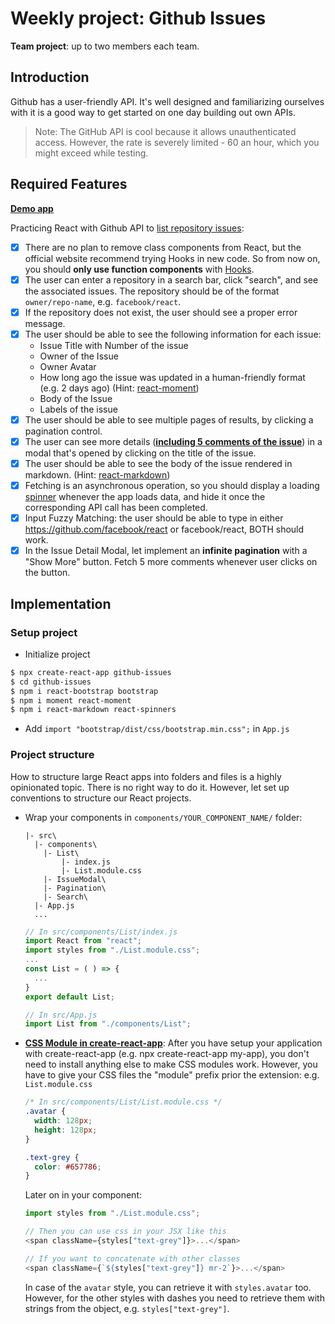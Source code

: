 # Weekly project: Github Issues

**Team project**: up to two members each team.

## Introduction

Github has a user-friendly API. It's well designed and familiarizing ourselves with it is a good way to get started on one day building out own APIs.

>Note: The GitHub API is cool because it allows unauthenticated access. However, the rate is severely limited - 60 an hour, which you might exceed while testing. 

## Required Features

**[Demo app](https://gallant-edison-972273.netlify.app/)**

Practicing React with Github API to [list repository issues](https://developer.github.com/v3/issues/#list-repository-issues):

- [x] There are no plan to remove class components from React, but the official website recommend trying Hooks in new code. So from now on, you should **only use function components** with [Hooks](https://reactjs.org/docs/hooks-intro.html).
- [x] The user can enter a repository in a search bar, click "search", and see the associated issues. The repository should be of the format `owner/repo-name`, e.g. `facebook/react`.
- [x] If the repository does not exist, the user should see a proper error message.
- [x] The user should be able to see the following information for each issue:
  * Issue Title with Number of the issue
  * Owner of the Issue
  * Owner Avatar
  * How long ago the issue was updated in a human-friendly format (e.g. 2 days ago) (Hint: [react-moment](https://www.npmjs.com/package/react-moment#installing))
  * Body of the Issue
  * Labels of the issue
- [x] The user should be able to see multiple pages of results, by clicking a pagination control.
- [x] The user can see more details (**[including 5 comments of the issue](https://developer.github.com/v3/issues/comments/)**) in a modal that's opened by clicking on the title of the issue.
- [x] The user should be able to see the body of the issue rendered in markdown. (Hint: [react-markdown](https://github.com/rexxars/react-markdown))
- [x] Fetching is an asynchronous operation, so you should display a loading [spinner](https://www.npmjs.com/package/react-spinners) whenever the app loads data, and hide it once the corresponding API call has been completed.
- [x] Input Fuzzy Matching: the user should be able to type in either https://github.com/facebook/react or facebook/react, BOTH should work.
- [x] In the Issue Detail Modal, let implement an **infinite pagination** with a "Show More" button. Fetch 5 more comments whenever user clicks on the button.

## Implementation

### Setup project

- Initialize project

```bash
$ npx create-react-app github-issues
$ cd github-issues
$ npm i react-bootstrap bootstrap
$ npm i moment react-moment
$ npm i react-markdown react-spinners
```

- Add `import "bootstrap/dist/css/bootstrap.min.css";` in `App.js`

### Project structure

How to structure large React apps into folders and files is a highly opinionated topic. There is no right way to do it. However, let set up conventions to structure our React projects.

- Wrap your components in `components/YOUR_COMPONENT_NAME/` folder:

  ```
  |- src\
    |- components\
      |- List\
          |- index.js
          |- List.module.css
      |- IssueModal\
      |- Pagination\
      |- Search\
    |- App.js
    ...
  ```

  ```javascript
  // In src/components/List/index.js
  import React from "react";
  import styles from "./List.module.css";
  ...
  const List = ( ) => {
    ...
  }
  export default List;
  ```

  ```javascript
  // In src/App.js
  import List from "./components/List";
  ```

- **[CSS Module in create-react-app](https://create-react-app.dev/docs/adding-a-css-modules-stylesheet)**: After you have setup your application with create-react-app (e.g. npx create-react-app my-app), you don't need to install anything else to make CSS modules work. However, you have to give your CSS files the "module" prefix prior the extension: e.g. `List.module.css`

  ```css
  /* In src/components/List/List.module.css */
  .avatar {
    width: 128px;
    height: 128px;
  }

  .text-grey {
    color: #657786;
  }
  ```

  Later on in your component:

  ```javascript
  import styles from "./List.module.css";

  // Then you can use css in your JSX like this
  <span className={styles["text-grey"]}>...</span>

  // If you want to concatenate with other classes
  <span className={`${styles["text-grey"]} mr-2`}>...</span>

  ```

  In case of the `avatar` style, you can retrieve it with `styles.avatar` too. However, for the other styles with dashes you need to retrieve them with strings from the object, e.g. `styles["text-grey"]`. 


